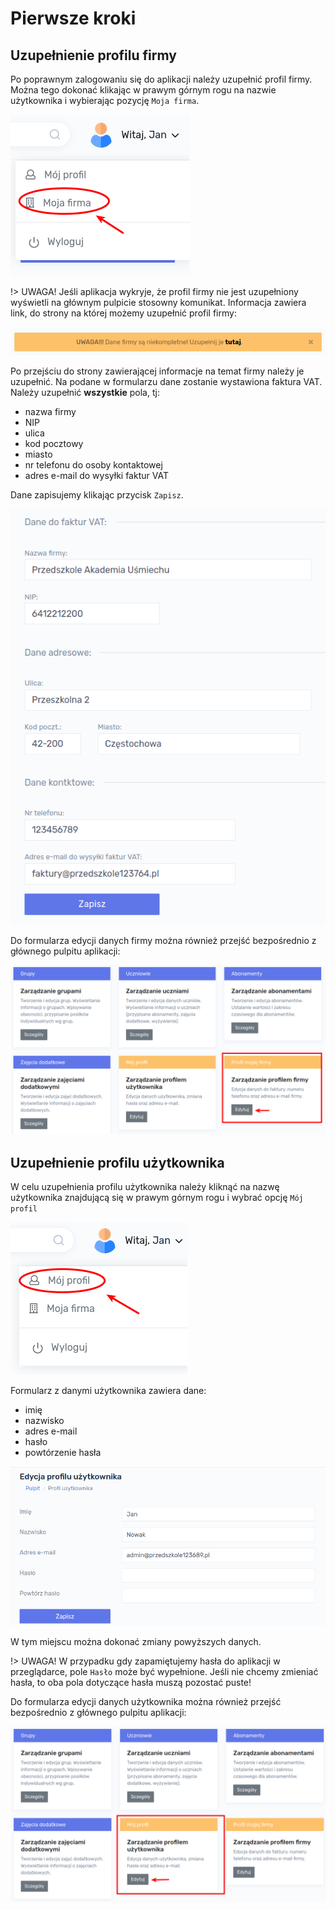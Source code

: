 # Pierwsze kroki

## Uzupełnienie profilu firmy

Po poprawnym zalogowaniu się do aplikacji należy uzupełnić profil firmy. Można tego dokonać klikając w prawym górnym rogu na nazwie użytkownika i wybierając pozycję `Moja firma`.

![Moja firma](../assets/img/2/2-01-moja_firma.png)

!> UWAGA! Jeśli aplikacja wykryje, że profil firmy nie jest uzupełniony wyświetli na głównym pulpicie stosowny komunikat. Informacja zawiera link, do strony na której możemy uzupełnić profil firmy:

![Niekompletne dane firmy](../assets/img/2/2-02-alert_profil.png)



Po przejściu do strony zawierającej informacje na temat firmy należy je uzupełnić. Na podane w formularzu dane zostanie wystawiona faktura VAT. Należy uzupełnić **wszystkie** pola, tj:

- nazwa firmy
- NIP
- ulica
- kod pocztowy
- miasto
- nr telefonu do osoby kontaktowej
- adres e-mail do wysyłki faktur VAT

Dane zapisujemy klikając przycisk `Zapisz`. 



![Moja firma](../assets/img/2/2-03-profil_firmy.png)



Do formularza edycji danych firmy można również przejść bezpośrednio z głównego pulpitu aplikacji:

![Profil firmy](../assets/img/2/2-04-profil_firmy_kafel.png)





## Uzupełnienie profilu użytkownika

W celu uzupełnienia profilu użytkownika należy kliknąć na nazwę użytkownika znajdującą się w prawym górnym rogu i wybrać opcję `Mój profil`

![Profil użytkownika](../assets/img/2/2-05-profil_uzytkownika_link.png)



Formularz z danymi użytkownika zawiera dane:

- imię
- nazwisko
- adres e-mail
- hasło
- powtórzenie hasła



![Profil użytkownika](../assets/img/2/2-06-profil_uzytkownika.png)



W tym miejscu można dokonać zmiany powyższych danych.

!> UWAGA! W przypadku gdy zapamiętujemy hasła do aplikacji w przeglądarce, pole `Hasło` może być wypełnione.  Jeśli nie chcemy zmieniać hasła, to oba pola dotyczące hasła muszą pozostać puste!



Do formularza edycji danych użytkownika można również przejść bezpośrednio z głównego pulpitu aplikacji:

![Profil użytkownika](../assets/img/2/2-07-profil_uzytkownika_link_kafel.png)
